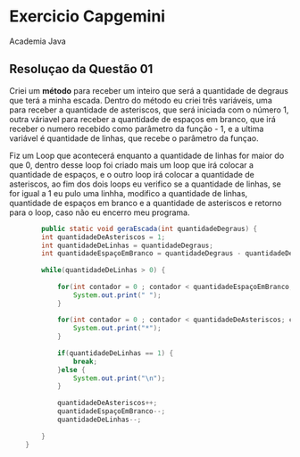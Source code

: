 # Exercicio Capgemini
Academia Java

## Resoluçao da Questão 01

Criei um **método** para receber um inteiro que será a quantidade de degraus que terá a minha escada. Dentro do método eu criei três variáveis, uma para receber a quantidade de asteriscos, que será iniciada com o número 1, outra váriavel para receber a quantidade de espaços em branco, que irá receber o numero recebido como parâmetro da função - 1, e a ultima variável é quantidade de linhas, que recebe o parâmetro da funçao.

Fiz um Loop que acontecerá enquanto a quantidade de linhas for maior do que 0, dentro desse loop foi criado mais um loop que irá colocar a quantidade de espaços, e o outro loop irá colocar a quantidade de asteriscos, ao fim dos dois loops eu verifico se a quantidade de linhas, se for igual a 1 eu pulo uma linhha, modifico a quantidade de linhas, quantidade de espaços em branco e a quantidade de asteriscos e retorno para o loop, caso não eu encerro meu programa.

~~~java
		public static void geraEscada(int quantidadeDegraus) {
		int quantidadeDeAsteriscos = 1;
		int quantidadeDeLinhas = quantidadeDegraus;
		int quantidadeEspaçoEmBranco = quantidadeDegraus - quantidadeDeAsteriscos;
		
		while(quantidadeDeLinhas > 0) {
			
			for(int contador = 0 ; contador < quantidadeEspaçoEmBranco; contador++) {
				System.out.print(" ");
			}
			
			for(int contador = 0 ; contador < quantidadeDeAsteriscos; contador++) {
				System.out.print("*");
			}
			
			if(quantidadeDeLinhas == 1) {
				break;
			}else {				
				System.out.print("\n");
			}
			
			quantidadeDeAsteriscos++;
			quantidadeEspaçoEmBranco--;
			quantidadeDeLinhas--;
			
		}
	}
~~~
